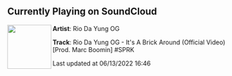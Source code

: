 ## Currently Playing on SoundCloud

[<img align="left" width="100" src="https://i1.sndcdn.com/artworks-Y6wAGJGwxPzXa16M-0UQ0Pg-t500x500.jpg">](https://soundcloud.com/rio0g/rio-da-yung-og-its-a-brick-around-official-video-prod-marc-boomin-sprk)

**Artist**: Rio Da Yung OG 

**Track**: Rio Da Yung OG - It's A Brick Around (Official Video) [Prod. Marc Boomin] #SPRK

Last updated at 06/13/2022 16:46
